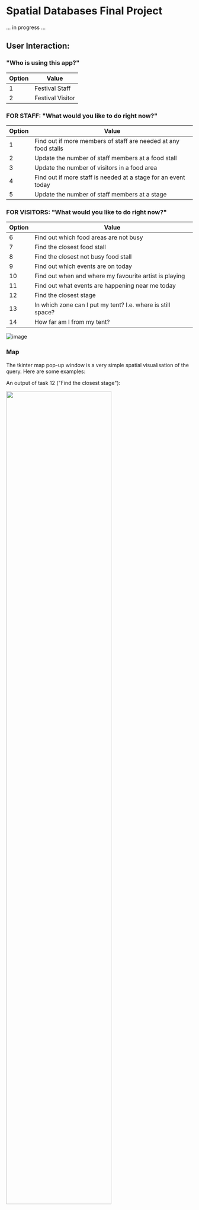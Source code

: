 # Spatial Databases Final Project


... in progress ...



## User Interaction: 

### "Who is using this app?"

| Option | Value | 
| ------------- | ------------- |
| 1 | Festival Staff |
| 2 | Festival Visitor |

### FOR STAFF: "What would you like to do right now?"

| Option | Value | 
| ------------- | ------------- |
| 1 | Find out if more members of staff are needed at any food stalls |
| 2 | Update the number of staff members at a food stall |
| 3 | Update the number of visitors in a food area |
| 4 | Find out if more staff is needed at a stage for an event today |
| 5 | Update the number of staff members at a stage |

### FOR VISITORS: "What would you like to do right now?"

| Option | Value | 
| ------------- | ------------- |
| 6 | Find out which food areas are not busy |
| 7 | Find the closest food stall |
| 8 | Find the closest not busy food stall |
| 9 | Find out which events are on today |
| 10 | Find out when and where my favourite artist is playing |
| 11 | Find out what events are happening near me today |
| 12 | Find the closest stage |
| 13 | In which zone can I put my tent? I.e. where is still space? |
| 14 | How far am I from my tent? |

![image](https://user-images.githubusercontent.com/81073205/156782621-e6131e92-a8eb-4aed-b924-5e257babe98e.png)


### Map

The tkinter map pop-up window is a very simple spatial visualisation of the query. Here are some examples:

An output of task 12 ("Find the closest stage"):

<img src="https://user-images.githubusercontent.com/81073205/156769144-5f461047-2312-4183-9e23-0a441d805b92.png" width="75%">

An output of task 1 ("Find out if more staff are needed at any food stalls"):

<img src="https://user-images.githubusercontent.com/81073205/156769713-edbec7bc-5a10-4547-9bdb-fbe51dd9a05c.png" width="75%">

Again an output of task 1, but after executing task 2 to upate the current staff of "Brunch Bites":

<img src="https://user-images.githubusercontent.com/81073205/156772000-d8d6d92c-0f86-43df-a5e7-8f21dad1e2ca.png" width="75%">


## Functions

| Function | Purpose | Returns |
| ------------- | ------------- | ------------ |
| def **connect**(host, database, user, password) | Establishes the connection to the database via psycopg2  | **con** - a psycopg2 connection |
| def **check_exists**(con, table)  | Checks for exisitng tables in the database.  | **exists** - the database's boolean return value from the query (TRUE or FALSE) |
| def **sql_in**(con, sql_statement) | Inserts a statement into a given table. | / |
| def **sql_return**(con, sql_statement) | Queries a return value from the database. | **result** - the database's return values |
| def **df_inserts**(con, df, table) | Used to insert the existing data into the database tables in the beginning. It iteratively inserts data from a github CSV into the a specified table. | / |
| def **setup**(con) | Connects to database, checks for PostGIS extension (otherwise creates one), uses the above function "check_exists" to see if tables already exist and if not it creates them with the "df_inserts". | / |
| def **get_dataframe**(link) | A simple function to get a pandas dataframe from an online CSV. | **result** - a pandas dataframe |
| def **preprare_plans**(con) | A function that is called once before the user chooses which task to perform to set up the execution plans in the database. | / |
| def **perform_task**(con, task) | A pretty lengthy function that handles each task number entered by the user. It calls the different execution plans in the database and performs simple interaction with the user, while checking for valid inputs. | **map** - a boolean value to indicate whether or not a map should be loaded at the end, **args** - arguments for the map, e.g. which item to show |
| def **map**(userY, userX, show) | Creates a pop up map via tkinter and loads markers or paths into the map according to the arguments (="shows") and the user's position. This function is only called if the boolean variable "map" is set to True. | / |
| def **decide**() | User interaction logic to find out what task the user wants to do. This function also asks for the user's location if the chosen task requires it. If none is required the user's position is set to 0,0. | **userX** - user's x position, **userY** - user's y position, **task** - the chosen task number |




